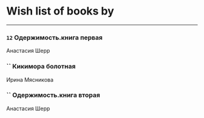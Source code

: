 # Wish list of books by [](https://ok.ru/profile/536771522733)
---

### `12` Одержимость.книга первая
Анастасия Шерр

### `` Кикимора болотная
Ирина Мясникова

### `` Одержимость.книга вторая
Анастасия Шерр

